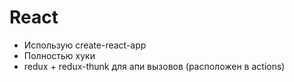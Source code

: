 # React 

- Использую create-react-app
- Полностью хуки
- redux + redux-thunk для апи вызовов (расположен в actions)